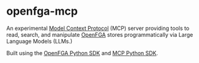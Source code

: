# openfga-mcp

An experimental [Model Context Protocol](https://modelcontextprotocol.io/) (MCP) server providing tools to read, search, and manipulate [OpenFGA](https://openfga.dev) stores programmatically via Large Language Models (LLMs.)

Built using the [OpenFGA Python SDK](https://github.com/openfga/python-sdk) and [MCP Python SDK](https://github.com/modelcontextprotocol/python-sdk).
